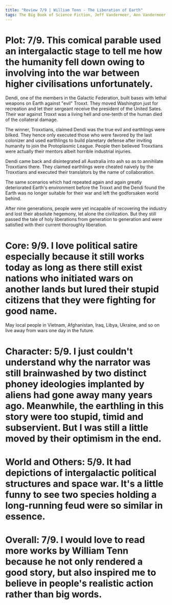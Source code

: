 ```yaml
---
title: "Review 7/9 | William Tenn - The Liberation of Earth"
tags: The Big Book of Science Fiction, Jeff Vandermeer, Ann Vandermeer, short story, novelette, science fiction, 1920-2010, 1950, 1953
---
```


# Plot: 7/9. This comical parable used an intergalactic stage to tell me how the humanity fell down owing to involving into the war between higher civilisations unfortunately.
Dendi, one of the members in the Galactic Federation, built bases with lethal weapons on Earth against "evil" Troxxt. They moved Washington just for recreation and let their sergeant receive the president of the United Sates. Their war against Troxxt was a living hell and one-tenth of the human died of the collateral damage.

The winner, Troxxtians, claimed Dendi was the true evil and earthlings were bilked. They hence only executed those who were favored by the last colonizer and used earthlings to build planetary defense after inviting humanity to join the Protoplasmic League. People then believed Troxxtians were actually their mentors albeit horrible industrial injuries.

Dendi came back and  disintegrated all Australia into ash so as to annihilate Troxxtians there. They claimed earthlings were cheated naively by the Troxxtians and executed their translators by the name of collaboration.

The same scenarios which had repeated again and again greatly deteriorated Earth's environment before the Troxxt and the Dendi found  the Earth was no longer suitable for their war and left the godforsaken world behind.

After nine generations, people were yet incapable of recovering the industry and lost their absolute hegemony, let alone the civilization. But they still passed the tale of holy liberations from generation to generation and were satisfied with their current thoroughly liberation.

# Core: 9/9. I love political satire especially because it still works today as long as there still exist nations who initiated wars on another lands but lured their stupid citizens that they were fighting for good name.
May local people in Vietnam, Afghanistan, Iraq, Libya, Ukraine, and so on live away from wars one day in the future.

# Character: 5/9. I just couldn't understand why the narrator was still brainwashed by two distinct phoney ideologies implanted by aliens had gone away many years ago. Meanwhile, the earthling in this story were too stupid, timid and subservient. But I was still a little moved by their optimism in the end.


# World and Others: 5/9. It had depictions of intergalactic political structures and space war. It's a little funny to see two species holding a long-running feud were so similar in essence.


# Overall: 7/9. I would love to read more works by William Tenn because he not only rendered a good story, but also inspired me to believe in people's realistic action rather than big words.
